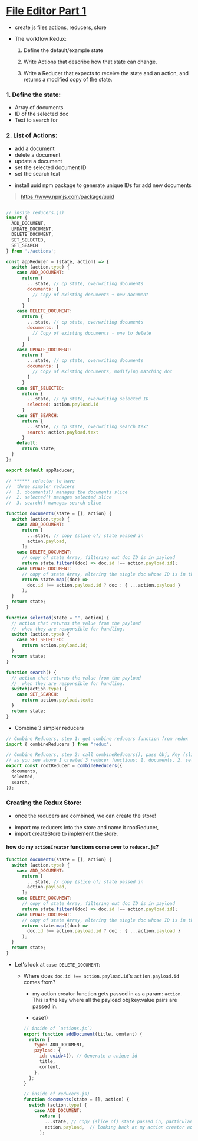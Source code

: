 # [File Editor Part 1](https://learn.digitalcrafts.com/flex/lessons/full-stack-frameworks/multiple-reducers/#setting-up)

- create js files actions, reducers, store

* The workflow Redux:

  1. Define the default/example state

  2. Write Actions that describe how that state can change.

  3. Write a Reducer that expects to receive the state and an action, and returns a modified copy of the state.

### 1. Define the state:
  * Array of documents
  * ID of the selected doc
  * Text to search for

### 2. List of Actions:

  * add a document
  * delete a document
  * update a document
  * set the selected document ID
  * set the search text

- install uuid npm package to generate unique IDs for add new documents
> https://www.npmjs.com/package/uuid

```js

// inside reducers.js)
import {
  ADD_DOCUMENT,
  UPDATE_DOCUMENT,
  DELETE_DOCUMENT,
  SET_SELECTED,
  SET_SEARCH
} from './actions';

const appReducer = (state, action) => {
  switch (action.type) {
    case ADD_DOCUMENT:
      return {
        ...state, // cp state, overwriting documents
        documents: [
          // Copy of existing documents + new document
        ]
      }
    case DELETE_DOCUMENT:
      return {
        ...state, // cp state, overwriting documents
        documents: [
          // Copy of existing documents - one to delete
        ]
      }
    case UPDATE_DOCUMENT:
      return {
        ...state, // cp state, overwriting documents
        documents: [
          // Copy of existing documents, modifying matching doc
        ]
      }
    case SET_SELECTED:
      return {
        ...state, // cp state, overwriting selected ID
        selected: action.payload.id
      }
    case SET_SEARCH:
      return {
        ...state, // cp state, overwriting search text
        search: action.payload.text
      }
    default:
      return state;
  }
};

export default appReducer;

// ****** refactor to have 
//  three simpler reducers
//  1. documents() manages the documents slice
//  2. selected() manages selected slice
//  3. search() manages search slice

function documents(state = [], action) {
  switch (action.type) {
    case ADD_DOCUMENT:
      return [
        ...state, // copy (slice of) state passed in
        action.payload,
      ];
    case DELETE_DOCUMENT:
      // copy of state Array, filtering out doc ID is in payload
      return state.filter((doc) => doc.id !== action.payload.id);
    case UPDATE_DOCUMENT:
      // copy of state Array, altering the single doc whose ID is in the payload
      return state.map((doc) =>
        doc.id !== action.payload.id ? doc : { ...action.payload }
      );
  }
  return state;
}

function selected(state = "", action) {
  // action that returns the value from the payload
  //  when they are responsible for handling.
  switch (action.type) {
    case SET_SELECTED:
      return action.payload.id;
  }
  return state;
}

function search() {
  // action that returns the value from the payload
  //  when they are responsible for handling.
  switch(action.type) {
    case SET_SEARCH:
      return action.payload.text;
  }
  return state;
}
```

- Combine 3 simpler reducers

```jsx
// Combine Reducers, step 1: get combine reducers function from redux
import { combineReducers } from "redux";

// Combine Reducers, step 2: call combineReducers(), pass Obj, Key (slice of state): Value (name of Reducer function)
// as you see above I created 3 reducer functions: 1. documents, 2. selected, 3. search.  Here I am assigning these functions inside of Obje and passing it inside of combineReducers()
export const rootReducer = combineReducers({
  documents,
  selected,
  search,
});
```

### Creating the Redux Store:
- once the reducers are combined, we can create the store!

* import my reducers into the store and name it rootReducer,
* import createStore to implement the store.


#### how do my `actionCreator` functions come over to `reducer.js`?

```js
function documents(state = [], action) {
  switch (action.type) {
    case ADD_DOCUMENT:
      return [
        ...state, // copy (slice of) state passed in
        action.payload,
      ];
    case DELETE_DOCUMENT:
      // copy of state Array, filtering out doc ID is in payload
      return state.filter((doc) => doc.id !== action.payload.id);
    case UPDATE_DOCUMENT:
      // copy of state Array, altering the single doc whose ID is in the payload
      return state.map((doc) =>
        doc.id !== action.payload.id ? doc : { ...action.payload }
      );
  }
  return state;
}
```
* Let's look at `case DELETE_DOCUMENT`:

  - Where does `doc.id !== action.payload.id`'s `action.payload.id` comes from?  
    * my action creator function gets passed in as a param: `action`.  This is the key where all the payload obj key:value pairs are passed in.
    
    * case1) 
    ```js
    // inside of `actions.js`)
    export function addDocument(title, content) {
      return {
        type: ADD_DOCUMENT,
        payload: {
          id: uuidv4(), // Generate a unique id
          title,
          content,
        },
      };
    }

    // inside of reducers.js)
    function documents(state = [], action) {
      switch (action.type) {
        case ADD_DOCUMENT:
          return [
            ...state, // copy (slice of) state passed in, particularly for slice that this reducer is responsible for.
            action.payload,  // looking back at my action creator action.type: ADD_DOCUMENT, action.payload obj include id, title, content.
          ];
    ```